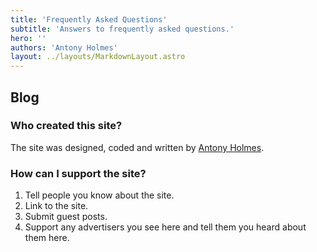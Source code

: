 ```yaml
---
title: 'Frequently Asked Questions'
subtitle: 'Answers to frequently asked questions.'
hero: ''
authors: 'Antony Holmes'
layout: ../layouts/MarkdownLayout.astro
---
```


## Blog

### Who created this site?

The site was designed, coded and written by
[Antony Holmes](/authors/antony-holmes).

### How can I support the site?

1. Tell people you know about the site.
2. Link to the site.
3. Submit guest posts.
4. Support any advertisers you see here and tell them you heard about them here.


